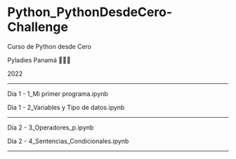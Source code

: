 # Python_PythonDesdeCero-Challenge
Curso de Python desde Cero 

Pyladies Panamá 🐍🌻🐍

2022


-----------------------------------

Día 1 - 1_Mi primer programa.ipynb 

Día 1 - 2_Variables y Tipo de datos.ipynb  


----------------------------------
Día 2 - 3_Operadores_p.ipynb 

Día 2 - 4_Sentencias_Condicionales.ipynb 

----------------------------------
